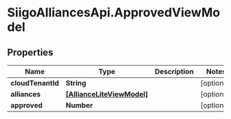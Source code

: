 # SiigoAlliancesApi.ApprovedViewModel

## Properties

Name | Type | Description | Notes
------------ | ------------- | ------------- | -------------
**cloudTenantId** | **String** |  | [optional] 
**alliances** | [**[AllianceLiteViewModel]**](AllianceLiteViewModel.md) |  | [optional] 
**approved** | **Number** |  | [optional] 


